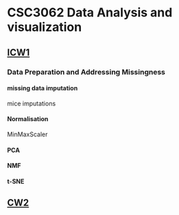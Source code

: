 # CSC3062 Data Analysis and visualization


## [ICW1](https://github.com/Rachel-XMR/Data-Analysis-in-Health-Set-CSC3062/blob/main/CW1/CSC3062_ICW1_301023.ipynb)


### Data Preparation and Addressing Missingness


#### missing data imputation

mice imputations


#### Normalisation

MinMaxScaler


#### PCA


#### NMF


#### t-SNE



## [CW2](https://github.com/Rachel-XMR/Data-Analysis-in-Health-Set-CSC3062/blob/main/CW2/CSC3062_ICW2_111223.ipynb)

